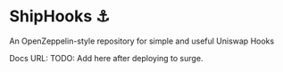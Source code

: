 # ShipHooks ⚓️
An OpenZeppelin-style repository for simple and useful Uniswap Hooks

Docs URL: TODO: Add here after deploying to surge.
